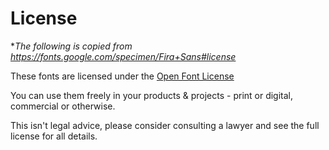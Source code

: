 # License

**The following is copied from https://fonts.google.com/specimen/Fira+Sans#license*

These fonts are licensed under the [Open Font License](https://scripts.sil.org/cms/scripts/page.php?site_id=nrsi&id=OFL)

You can use them freely in your products & projects - print or digital, commercial or otherwise.

This isn't legal advice, please consider consulting a lawyer and see the full license for all details.


